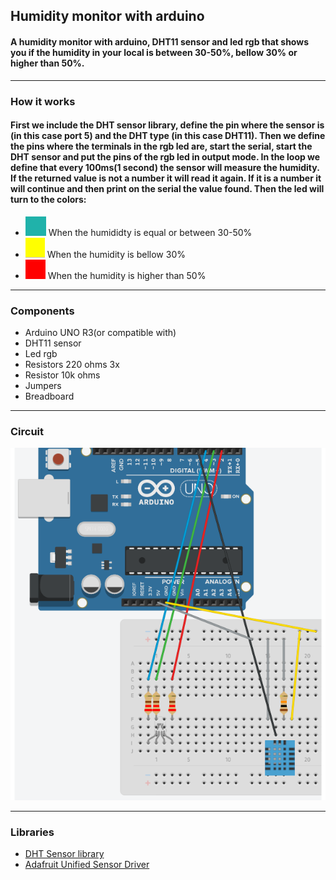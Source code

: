## Humidity monitor with arduino

#### A humidity monitor with arduino, DHT11 sensor and led rgb that shows you if the humidity in your local is between 30-50%, bellow 30% or higher than 50%.

---

### How it works

#### First we include the DHT sensor library, define the pin where the sensor is (in this case port 5) and the DHT type (in this case DHT11). Then we define the pins where the terminals in the rgb led are, start the serial, start the DHT sensor and put the pins of the rgb led in output mode. In the loop we define that every 100ms(1 second) the sensor will measure the humidity. If the returned value is not a number it will read it again. If it is a number it will continue and then print on the serial the value found. Then the led will turn to the colors:

- ![cian](images/cian.png) When the humididty is equal or between 30-50%
- ![yellow](images/yellow.png) When the humidity is bellow 30%
- ![red](images/red.png) When the humidity is higher than 50%

---

### Components

- Arduino UNO R3(or compatible with)
- DHT11 sensor
- Led rgb
- Resistors 220 ohms 3x
- Resistor 10k ohms
- Jumpers
- Breadboard

---

### Circuit

![circuiti](images/hmci.png)

---

### Libraries

- [DHT Sensor library](https://github.com/adafruit/DHT-sensor-library)
- [Adafruit Unified Sensor Driver](https://github.com/adafruit/Adafruit_Sensor)
